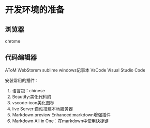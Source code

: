 # 开发环境的准备

## 浏览器

chrome 

## 代码编辑器

AToM
WebStorem
sublime
windows记事本
VsCode Visual Studio Code

安装常用的插件：
1. 语言包：chinese
2. Beautify:美化代码的
3. vscode-icon美化图标
4. live Server:自动搭建本地服务器
5. Markdown preview Enhanced:markdown增强插件
6. Markdown All in One：在markdown中使用快捷键


